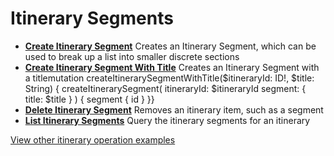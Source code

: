 # Itinerary Segments

- **[Create Itinerary Segment](/example-operations/itinerary/segments/CreateItinerarySegment.graphql)**
  Creates an Itinerary Segment, which can be used to break up a list into
  smaller discrete sections
- **[Create Itinerary Segment With Title](/example-operations/itinerary/segments/CreateItinerarySegmentWithTitle.graphql)**
  Creates an Itinerary Segment with a titlemutation
  createItinerarySegmentWithTitle($itineraryId: ID!, $title: String) {
  createItinerarySegment( itineraryId: $itineraryId segment: { title: $title } )
  { segment { id } }}
- **[Delete Itinerary Segment](/example-operations/itinerary/segments/DeleteItinerarySegment.graphql)**
  Removes an itinerary item, such as a segment
- **[List Itinerary Segments](/example-operations/itinerary/segments/ListItinerarySegments.graphql)**
  Query the itinerary segments for an itinerary

[View other itinerary operation examples](/example-operations/itinerary)
